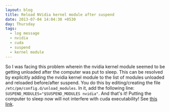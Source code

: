 ```yaml
---
layout: blog
title: Reload NVidia kernel module after suspend
date: 2013-07-04 14:04:30 +0530
day: Thursday
tags:
  - log message
  - nvidia
  - cuda
  - suspend
  - kernel module
---
```


So I was facing this problem wherein the nvidia kernel module seemed to be getting unloaded after the computer was put to sleep. This can be resolved by explicitly adding the nvidia kernel module to the list of modules unloaded and reloaded before/after suspend. You do this by editing/creating the file `/etc/pm/config.d/unload_modules`. In it, add the following line: `SUSPEND_MODULES="$SUSPEND_MODULES nvidia"`. And that's it! Putting the computer to sleep now will not interfere with cuda executability! See [this link](http://www.techytalk.info/ubuntu-fix-network-stopped-working-after-resume-from-sleep/).
